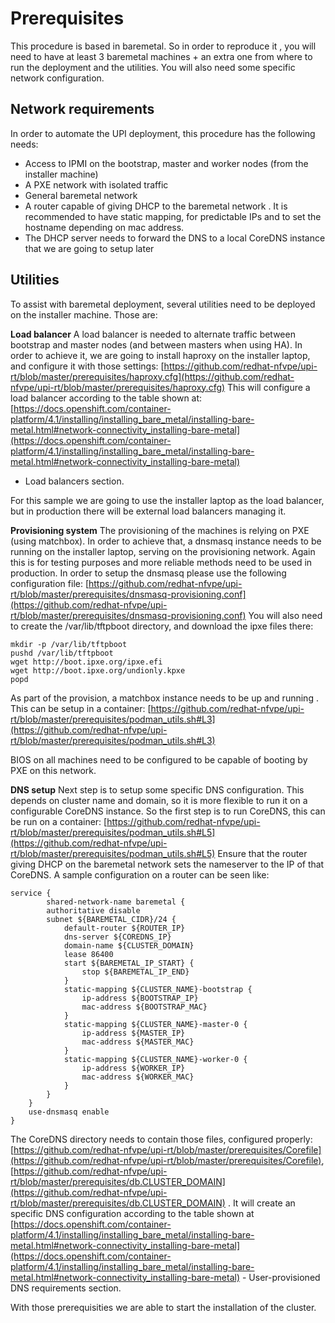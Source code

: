 # Prerequisites

This procedure is based in baremetal. So in order to reproduce it , you will need to have at least 3 baremetal machines + an extra one from where to run the deployment and the utilities. You will also need some specific network configuration.

## Network requirements
In order to automate the UPI deployment, this procedure has the following needs:

- Access to IPMI on the bootstrap, master and worker nodes (from the installer machine)
- A PXE network with isolated traffic
- General baremetal network
- A router capable of giving DHCP to the baremetal network . It is recommended to have static mapping, for predictable IPs and to set the hostname depending on mac address.
- The DHCP server needs to forward the DNS to a local CoreDNS instance that we are going to setup later

## Utilities
To assist with baremetal deployment, several utilities need to be deployed on the installer machine. Those are:

**Load balancer**
A load balancer is needed to alternate traffic between bootstrap and master nodes (and between masters when using HA). In order to achieve it, we are going to install haproxy on the installer laptop, and configure it with those settings: [https://github.com/redhat-nfvpe/upi-rt/blob/master/prerequisites/haproxy.cfg](https://github.com/redhat-nfvpe/upi-rt/blob/master/prerequisites/haproxy.cfg)
This will configure a load balancer according to the table shown at:
[https://docs.openshift.com/container-platform/4.1/installing/installing_bare_metal/installing-bare-metal.html#network-connectivity_installing-bare-metal](https://docs.openshift.com/container-platform/4.1/installing/installing_bare_metal/installing-bare-metal.html#network-connectivity_installing-bare-metal)
- Load balancers section.

For this sample we are going to use the installer laptop as the load balancer, but in production there will be external load balancers managing it.

**Provisioning system**
The provisioning of the machines is relying on PXE (using matchbox). In order to achieve that, a dnsmasq instance needs to be running on the installer laptop, serving on the provisioning network. Again this is for testing purposes and more reliable methods need to be used in production.
In order to setup the dnsmasq please use the following configuration file: [https://github.com/redhat-nfvpe/upi-rt/blob/master/prerequisites/dnsmasq-provisioning.conf](https://github.com/redhat-nfvpe/upi-rt/blob/master/prerequisites/dnsmasq-provisioning.conf)
You will also need to create the /var/lib/tftpboot directory, and download the ipxe files there:

    mkdir -p /var/lib/tftpboot
    pushd /var/lib/tftpboot
    wget http://boot.ipxe.org/ipxe.efi
    wget http://boot.ipxe.org/undionly.kpxe
    popd
As part of the provision, a matchbox instance needs to be up and running . This can be setup in a container: [https://github.com/redhat-nfvpe/upi-rt/blob/master/prerequisites/podman_utils.sh#L3](https://github.com/redhat-nfvpe/upi-rt/blob/master/prerequisites/podman_utils.sh#L3)

BIOS on all machines need to be configured to be capable of booting by PXE on this network.

**DNS setup**
Next step is to setup some specific DNS configuration. This depends on cluster name and domain, so it is more flexible to run it on a configurable CoreDNS instance. So the first step is to run CoreDNS, this can be run on a container: [https://github.com/redhat-nfvpe/upi-rt/blob/master/prerequisites/podman_utils.sh#L5](https://github.com/redhat-nfvpe/upi-rt/blob/master/prerequisites/podman_utils.sh#L5)
Ensure that the router giving DHCP on the baremetal network sets the nameserver to the IP of that CoreDNS.
A sample configuration on a router can be seen like:

    service {
            shared-network-name baremetal {
            authoritative disable
            subnet ${BAREMETAL_CIDR}/24 {
                default-router ${ROUTER_IP}
                dns-server ${COREDNS_IP}
                domain-name ${CLUSTER_DOMAIN}
                lease 86400
                start ${BAREMETAL_IP_START} {
                    stop ${BAREMETAL_IP_END}
                }
                static-mapping ${CLUSTER_NAME}-bootstrap {
                    ip-address ${BOOTSTRAP_IP}
                    mac-address ${BOOTSTRAP_MAC}
                }
                static-mapping ${CLUSTER_NAME}-master-0 {
                    ip-address ${MASTER_IP}
                    mac-address ${MASTER_MAC}
                }
                static-mapping ${CLUSTER_NAME}-worker-0 {
                    ip-address ${WORKER_IP}
                    mac-address ${WORKER_MAC}
                }
            }
        }
        use-dnsmasq enable
    }
The CoreDNS directory needs to contain those files, configured properly:
[https://github.com/redhat-nfvpe/upi-rt/blob/master/prerequisites/Corefile](https://github.com/redhat-nfvpe/upi-rt/blob/master/prerequisites/Corefile), [https://github.com/redhat-nfvpe/upi-rt/blob/master/prerequisites/db.CLUSTER_DOMAIN](https://github.com/redhat-nfvpe/upi-rt/blob/master/prerequisites/db.CLUSTER_DOMAIN) . It will create an specific DNS configuration according to the table shown at [https://docs.openshift.com/container-platform/4.1/installing/installing_bare_metal/installing-bare-metal.html#network-connectivity_installing-bare-metal](https://docs.openshift.com/container-platform/4.1/installing/installing_bare_metal/installing-bare-metal.html#network-connectivity_installing-bare-metal) - User-provisioned DNS requirements section.

With those prerequisities we are able to start the installation of the cluster.
